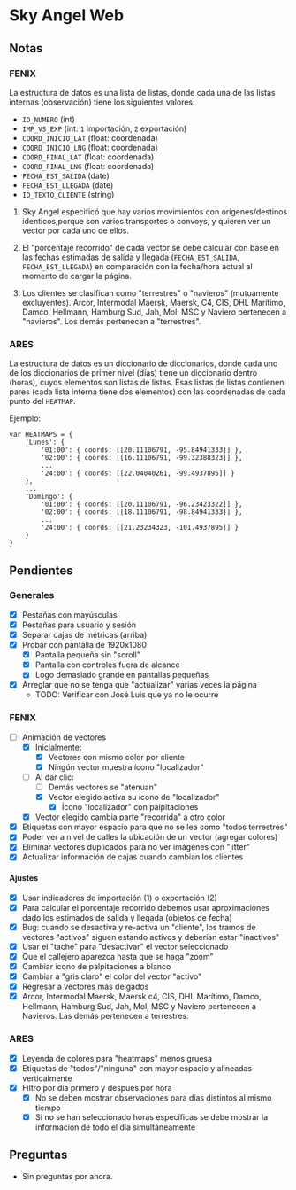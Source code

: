 
# Sky Angel Web

## Notas

### FENIX

La estructura de datos es una lista de listas, donde cada una de las listas
internas (observación) tiene los siguientes valores:

- `ID_NUMERO` (int)
- `IMP_VS_EXP` (int: `1` importación, `2` exportación)
- `COORD_INICIO_LAT` (float: coordenada)
- `COORD_INICIO_LNG` (float: coordenada)
- `COORD_FINAL_LAT` (float: coordenada)
- `COORD_FINAL_LNG` (float: coordenada)
- `FECHA_EST_SALIDA` (date)
- `FECHA_EST_LLEGADA` (date)
- `ID_TEXTO_CLIENTE` (string)

1. Sky Angel especificó que hay varios movimientos con orígenes/destinos
   identicos,porque son varios transportes o convoys, y quieren ver un vector
   por cada uno de ellos.

2. El "porcentaje recorrido" de cada vector se debe calcular con base en las
   fechas estimadas de salida y llegada (`FECHA_EST_SALIDA`,
   `FECHA_EST_LLEGADA`) en comparación con la fecha/hora actual al momento de
   cargar la página.

3. Los clientes se clasifican como "terrestres" o "navieros" (mutuamente
   excluyentes). Arcor, Intermodal Maersk, Maersk, C4, CIS, DHL Marítimo, Damco,
   Hellmann, Hamburg Sud, Jah, Mol, MSC y Naviero pertenecen a "navieros". Los
   demás pertenecen a "terrestres".

### ARES

La estructura de datos es un diccionario de diccionarios, donde cada uno de los
diccionarios de primer nivel (días) tiene un diccionario dentro (horas), cuyos
elementos son listas de listas. Esas listas de listas contienen pares (cada
lista interna tiene dos elementos) con las coordenadas de cada punto del
`HEATMAP`.

Ejemplo:

```
var HEATMAPS = {
    'Lunes': {
        '01:00': { coords: [[20.11106791, -95.84941333]] },
        '02:00': { coords: [[16.11106791, -99.32388323]] },
        ...
        '24:00': { coords: [[22.04040261, -99.4937895]] }
    },
    ...
    'Domingo': {
        '01:00': { coords: [[20.11106791, -96.23423322]] },
        '02:00': { coords: [[18.11106791, -98.84941333]] },
        ...
        '24:00': { coords: [[21.23234323, -101.4937895]] }
    }
}
```

## Pendientes

### Generales

- [x] Pestañas con mayúsculas
- [x] Pestañas para usuario y sesión
- [x] Separar cajas de métricas (arriba)
- [x] Probar con pantalla de 1920x1080
    - [x] Pantalla pequeña sin "scroll"
    - [x] Pantalla con controles fuera de alcance
    - [x] Logo demasiado grande en pantallas pequeñas
- [x] Arreglar que no se tenga que "actualizar" varias veces la página
    - TODO: Verificar con José Luis que ya no le ocurre

### FENIX

- [ ] Animación de vectores
    - [x] Inicialmente:
      - [x] Vectores con mismo color por cliente
      - [x] Ningún vector muestra ícono "localizador"
    - [ ] Al dar clic:
      - [ ] Demás vectores se "atenuan"
      - [x] Vector elegido activa su ícono de "localizador"
        - [x] Ícono "localizador" con palpitaciones
    - [x] Vector elegido cambia parte "recorrida" a otro color
- [x] Etiquetas con mayor espacio para que no se lea como "todos terrestres"
- [x] Poder ver a nivel de calles la ubicación de un vector (agregar colores)
- [x] Eliminar vectores duplicados para no ver imágenes con "jitter"
- [x] Actualizar información de cajas cuando cambian los clientes

#### Ajustes

- [x] Usar indicadores de importación (1) o exportación (2)
- [x] Para calcular el porcentaje recorrido debemos usar aproximaciones dado
      los estimados de salida y llegada (objetos de fecha)
- [x] Bug: cuando se desactiva y re-activa un "cliente", los tramos de vectores
      "activos" siguen estando activos y deberían estar "inactivos"
- [x] Usar el "tache" para "desactivar" el vector seleccionado
- [x] Que el callejero aparezca hasta que se haga "zoom"
- [x] Cambiar ícono de palpitaciones a blanco
- [x] Cambiar a "gris claro" el color del vector "activo"
- [x] Regresar a vectores más delgados
- [x] Arcor, Intermodal Maersk, Maersk c4, CIS, DHL Marítimo, Damco, Hellmann,
      Hamburg Sud, Jah, Mol, MSC y Naviero pertenecen a Navieros. Las demás
      pertenecen a terrestres.

### ARES

- [x] Leyenda de colores para "heatmaps" menos gruesa
- [x] Etiquetas de "todos"/"ninguna" con mayor espacio y alineadas verticalmente
- [x] Filtro por día primero y después por hora
    - [x] No se deben mostrar observaciones para días distintos al mismo tiempo
    - [x] Si no se han seleccionado horas específicas se debe mostrar la
          información de todo el día simultáneamente

## Preguntas

- Sin preguntas por ahora.
